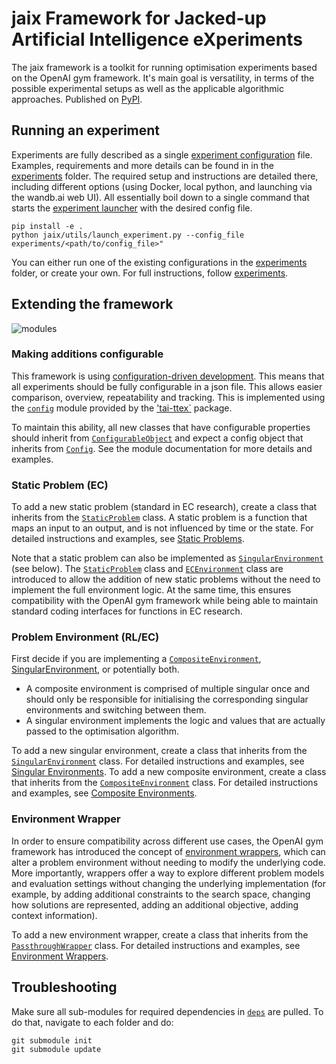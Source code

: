# jaix Framework for Jacked-up Artificial Intelligence eXperiments

The jaix framework is a toolkit for running optimisation experiments based on the OpenAI gym framework. It's main goal is versatility, in terms of the possible experimental setups as well as the applicable algorithmic approaches. Published on [PyPI](https://pypi.org/project/tai-jaix/).

## Running an experiment


Experiments are fully described as a single [experiment configuration](/experiments/config.md) file. Examples, requirements and more details can be found in in the [experiments](experiments/README.md) folder. The required setup and instructions are detailed there, including different options (using Docker, local python, and launching via the wandb.ai web UI). All essentially boil down to a single command that starts the [experiment launcher](jaix/utiils/launch_experiment.py) with the desired config file.

```
pip install -e .
python jaix/utils/launch_experiment.py --config_file experiments/<path/to/config_file>"
```

You can either run one of the existing configurations in the [experiments](experiments/README.md) folder, or create your own. For full instructions, follow [experiments](experiments/config.md).

## Extending the framework
![modules](https://github.com/user-attachments/assets/aa328c45-9557-4462-aef1-0f7e3e1ac13b)

### Making additions configurable

This framework is using [configuration-driven development](/experiments/config.md#motivation-configuration-driven-development). This means that all experiments should be fully configurable in a json file. This allows easier comparison, overview, repeatability and tracking. This is implemented using the [`config`](https://github.com/TAI-src/ttex/tree/main/ttex/config) module provided by the ['tai-ttex`](https://pypi.org/project/tai-ttex/) package.

To maintain this ability, all new classes that have configurable properties should inherit from [`ConfigurableObject`](https://github.com/TAI-src/ttex/blob/main/ttex/config/configurable_object.py) and expect a config object that inherits from [`Config`](https://github.com/TAI-src/ttex/blob/main/ttex/config/config.py). See the module documentation for more details and examples.

### Static Problem (EC)

To add a new static problem (standard in EC research), create a class that inherits from the [`StaticProblem`](jaix/env/utils/problem/static_problem.py) class. A static problem is a function that maps an input to an output, and is not influenced by time or the state. For detailed instructions and examples, see [Static Problems](jaix/env/utils/problem/README.md).

Note that a static problem can also be implemented as [`SingularEnvironment`](jaix/env/singular/singular_environment.py) (see below). The [`StaticProblem`](jaix/env/utils/problem/static_problem.py) class and [`ECEnvironment`](jaix/env/singular/ec_env.py) class are introduced to allow the addition of new static problems without the need to implement the full environment logic. At the same time, this ensures compatibility with the OpenAI gym framework while being able to maintain standard coding interfaces for functions in EC research.

### Problem Environment (RL/EC)

First decide if you are implementing a [`CompositeEnvironment`](jaix/env/composite/composite_environment.py), [SingularEnvironment](jaix/env/singular/singular_environment.py), or potentially both.
* A composite environment is comprised of multiple singular once and should only be responsible for initialising the corresponding singular environments and switching between them.
* A singular environment implements the logic and values that are actually passed to the optimisation algorithm.

To add a new singular environment, create a class that inherits from the [`SingularEnvironment`](jaix/env/singular/singular_environment.py) class. For detailed instructions and examples, see [Singular Environments](jaix/env/singular/README.md). To add a new composite environment, create a class that inherits from the [`CompositeEnvironment`](jaix/env/composite/composite_environment.py) class. For detailed instructions and examples, see [Composite Environments](jaix/env/composite/README.md).

### Environment Wrapper

In order to ensure compatibility across different use cases, the OpenAI gym framework has introduced the concept of [environment wrappers](https://gymnasium.farama.org/api/wrappers/), which can alter a problem environment without needing to modify the underlying code. More importantly, wrappers offer a way to explore different problem models and evaluation settings without changing the underlying implementation (for example, by adding additional constraints to the search space, changing how solutions are represented, adding an additional objective, adding context information).

To add a new environment wrapper, create a class that inherits from the [`PassthroughWrapper`](jaix/env/wrapper/passthrough_wrapper.py) class. For detailed instructions and examples, see [Environment Wrappers](jaix/env/wrapper/README.md).

## Troubleshooting

Make sure all sub-modules for required dependencies in [`deps`](/deps) are pulled. To do that, navigate to each folder and do:
```
git submodule init
git submodule update
```

